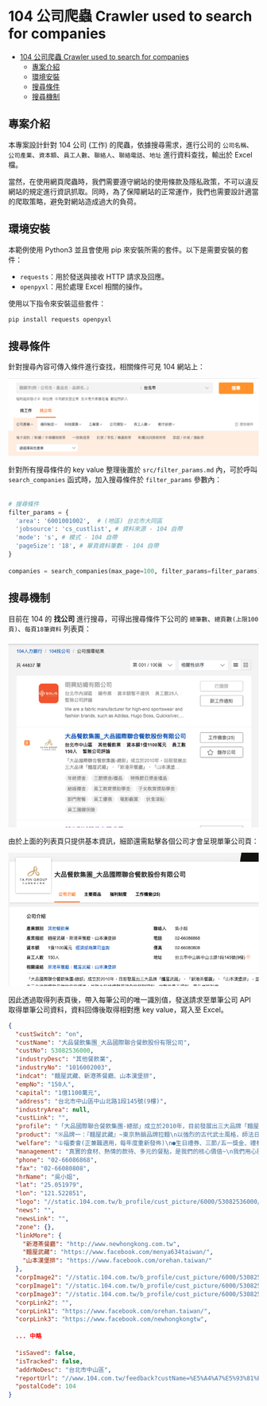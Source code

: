 # 104 公司爬蟲 Crawler used to search for companies

- [104 公司爬蟲 Crawler used to search for companies](#104-公司爬蟲-crawler-used-to-search-for-companies)
  - [專案介紹](#專案介紹)
  - [環境安裝](#環境安裝)
  - [搜尋條件](#搜尋條件)
  - [搜尋機制](#搜尋機制)

## 專案介紹

本專案設計針對 104 公司 (工作) 的爬蟲，依據搜尋需求，進行公司的 `公司名稱`、`公司產業`、`資本額`、`員工人數`、`聯絡人`、`聯絡電話`、`地址` 進行資料查找，輸出於 Excel 檔。

當然，在使用網頁爬蟲時，我們需要遵守網站的使用條款及隱私政策，不可以違反網站的規定進行資訊抓取。同時，為了保障網站的正常運作，我們也需要設計適當的爬取策略，避免對網站造成過大的負荷。

## 環境安裝

本範例使用 Python3 並且會使用 pip 來安裝所需的套件。以下是需要安裝的套件：

- `requests`：用於發送與接收 HTTP 請求及回應。
- `openpyxl`：用於處理 Excel 相關的操作。

使用以下指令來安裝這些套件：

```bash
pip install requests openpyxl
```

## 搜尋條件

針對搜尋內容可傳入條件進行查找，相關條件可見 104 網站上：

![params-company](img/params-company.png)

針對所有搜尋條件的 key value 整理後置於 `src/filter_params.md` 內，可於呼叫 `search_companies` 函式時，加入搜尋條件於 `filter_params` 參數內：

```python

# 搜尋條件
filter_params = {
  'area': '6001001002',  # (地區) 台北市大同區
  'jobsource': 'cs_custlist', # 資料來源 - 104 自帶
  'mode': 's', # 模式 - 104 自帶
  'pageSize': '18', # 單頁資料筆數 - 104 自帶
}

companies = search_companies(max_page=100, filter_params=filter_params)
```

## 搜尋機制

目前在 104 的 **找公司** 進行搜尋，可得出搜尋條件下公司的 `總筆數`、`總頁數(上限100頁)`、`每頁18筆資料` 列表頁：

![company-list-result](img/company-list-result.png)

由於上面的列表頁只提供基本資訊，細節還需點擊各個公司才會呈現單筆公司頁：

![company-single-result](img/company-single-result.png)

因此透過取得列表頁後，帶入每筆公司的唯一識別值，發送請求至單筆公司 API 取得單筆公司資料，資料回傳後取得相對應 key value，寫入至 Excel。

```json
{
  "custSwitch": "on",
  "custName": "大品餐飲集團_大品國際聯合餐飲股份有限公司",
  "custNo": 53082536000,
  "industryDesc": "其他餐飲業",
  "industryNo": "1016002003",
  "indcat": "麵屋武藏、新港茶餐廳、山本漢堡排",
  "empNo": "150人",
  "capital": "1億1100萬元",
  "address": "台北市中山區中山北路1段145號(9樓)",
  "industryArea": null,
  "custLink": "",
  "profile": "「大品國際聯合餐飲集團-總部」成立於2010年，目前發展出三大品牌「麵屋武藏」、「新港茶餐廳」、「山本漢堡排」，並持續朝多元化連鎖餐飲品牌的方向邁進；並致力於持續發展建全的薪酬褔利、完整的員工福利、晉升考核制度。",
  "product": "※品牌一：『麵屋武藏』~東京熱銷品牌拉麵\n以強烈的古代武士風格，師法日本第一劍聖：宮本武藏自創二刀流心法，開創出拉麵界第一碗W Soup(雙湯頭)。1996年成立以來，不斷挑戰傳統日式拉麵思維，開發季節性限定菜色、使用爵士樂於店內播放，率先採用秋刀魚干提煉拉麵湯底，引起同業爭相仿效。\n『麵屋武藏』於發源地東京的12家名店，各自保有獨特的個性與風格，並在2013年7月正式登台，滿足台灣民眾對道地日式拉麵的期待！\n●營業據點：\n1.本店：【台北捷運-北車站  】台北市中正區忠孝西路一段36號B1-2櫃\n2.神山：【台北捷運-中山站  】台北市中山區中山北路一段121巷18號\n3.武骨：【左營環球購物中心】高雄市左營區站前北路1號3樓 \n4.台中：【台中JMall廣場  　】台中市西屯區台灣大道四段1038號2樓\n5.光復：【台北捷運-國父紀念館站】台北市大安區光復南路240巷23號\n\n※品牌二：『新港茶餐廳』~融合傳統與創新的港式料理\n2012年創立於新舊文化交融的西門町商圈，堅持用料新鮮、手法精緻、環境舒適、價格實惠，開幕至今已迅速獲得各界的好評，媒體亦爭相報導。\n『新港茶餐廳』秉持對美食與服務的要求，提供創意港點、港式料理、精緻茶點、創意飲料甜品，符合都會人士及潮男潮女對品質及時尚的需求。\n●營業據點：\n1.西門：【台北捷運西門站】台北市萬華區漢中街52號7樓-台北西門町商圈\n\n※品牌三：『山本漢堡排』~日本東京排隊名店\n2015年8月引進至台灣東區的『山本漢堡排』\n在日本，漢堡排是家喻戶曉的國民美食，幾乎每個日本家庭都會做，堪稱最具日本親子文化的溫馨料理。\n山本漢堡排2005年於惠比壽創立本店，2008年開設第二家；目前在東京已擁有6家分店，是相當知名的排隊名店之一。\n強調新鮮與健康，提出4大特色：\n1.嚴選肉品：採用頂級美澳牛肉與台灣豬肉。\n2.好吃的米：進口日本優質米，注重品質與恆溫保存，提供口感絕佳的米飯。\n3.新鮮蔬菜：使用當季時令蔬菜，店內同時提供現打新鮮蔬果汁。\n4.重視員工：深信員工的熱情、笑容和美味的山本漢堡排，是讓顧客用餐愉快的關鍵。\n台灣的山本漢堡排承襲此4大特色，積極尋找充滿熱情、樂於分享、喜愛與人接觸的優秀人才，加入我們的行列，一起透過美味的漢堡排，傳遞喜悅與幸福給每位上門的顧客！\n●營業據點：\n1.光復：【台北捷運國父紀念館站】台北市大安區光復南路260巷1號",
  "welfare": "①福委會(正兼職適用，每年度重新發佈)\n●生日禮券、三節/五一獎金、禮券\n●結婚補貼、喪葬補貼\n●暑期電影票、餐券\n●教育獎助學金\n●團體保險\n②獎金\n●業績、活動達成獎金、推薦獎金\n●年終獎金、留任獎金、支援津貼(正職適用)\n●滿時津貼(兼職適用，每月重計)\n③升遷/訓練\n●完整教育訓練\n●年度考核，通過即可加薪\n●依職等培訓組長、副店、店長之執行管理經營能力\n④用餐福利\n●全品牌消費員工八折(本人親臨，不限人數，整單八折)\n●全品牌消費親友九折(本人未到，親友用餐，不限人數，整單九折)\n●員工餐(依照各品牌門市規定)\n⑤請休假福利(給薪假)\n●特休/年假/婚假/喪假\n●(安胎)產假/產檢假/陪產假\n●病假/生理假/公傷假\n⑥保險保障\n●勞保、健保\n●勞工退休、全額職災補償",
  "management": "真實的食材、熱情的款待、多元的餐點，是我們的核心價值~\n我們用心服務外部顧客，讓公司持續的成長茁壯~\n我們真心關懷內部員工，讓伙伴們與公司共同成長~\n我們深信透過『用心服務、真心關懷』的經營理念，是連結『顧客、員工、公司』的方式\n為此，每年總部不斷透過稽核、訓練、考核、晉升、訪談的執行，以致力達到此經營理念。\n\n歡迎對餐飲業有熱情有想法，想一展長才的夥伴一起加入，期望共同創造顧客感動及員工幸福！",
  "phone": "02-66086868",
  "fax": "02-66080808",
  "hrName": "吳小姐",
  "lat": "25.051979",
  "lon": "121.522851",
  "logo": "//static.104.com.tw/b_profile/cust_picture/6000/53082536000/logo.jpg?v=20220415103340",
  "news": "",
  "newsLink": "",
  "zone": {},
  "linkMore": {
    "新港茶餐廳": "http://www.newhongkong.com.tw",
    "麵屋武藏": "https://www.facebook.com/menya634taiwan/",
    "山本漢堡排": "https://www.facebook.com/orehan.taiwan/"
  },
  "corpImage2": "//static.104.com.tw/b_profile/cust_picture/6000/53082536000/custintroduce/image2.jpg?v=20220415103340",
  "corpImage1": "//static.104.com.tw/b_profile/cust_picture/6000/53082536000/custintroduce/image1.jpg?v=20220415103340",
  "corpImage3": "//static.104.com.tw/b_profile/cust_picture/6000/53082536000/custintroduce/image3.jpg?v=20220415103340",
  "corpLink2": "",
  "corpLink1": "https://www.facebook.com/orehan.taiwan/",
  "corpLink3": "https://www.facebook.com/newhongkongtw",

  ... 中略

  "isSaved": false,
  "isTracked": false,
  "addrNoDesc": "台北市中山區",
  "reportUrl": "//www.104.com.tw/feedback?custName=%E5%A4%A7%E5%93%81%E9%A4%90%E9%A3%B2%E9%9B%86%E5%9C%98_%E5%A4%A7%E5%93%81%E5%9C%8B%E9%9A%9B%E8%81%AF%E5%90%88%E9%A4%90%E9%A3%B2%E8%82%A1%E4%BB%BD%E6%9C%89%E9%99%90%E5%85%AC%E5%8F%B8&category=2",
  "postalCode": 104
}
```
